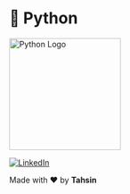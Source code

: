 
# 🐍 Python 

<p align="start">
  <img src="https://media.giphy.com/media/KAq5w47R9rmTuvWOWa/giphy.gif" alt="Python Logo" width="200"/>
</p>

<div align="start">
  <p>
    <a href="https://www.linkedin.com/in/md-tahsin-ferdous/">
      <img src="https://img.shields.io/badge/LinkedIn-Connect-0077B5?style=for-the-badge&logo=linkedin" alt="LinkedIn">
    </a>
  </p>
  <p>Made with ❤️ by <b>Tahsin</b></p>
</div>
